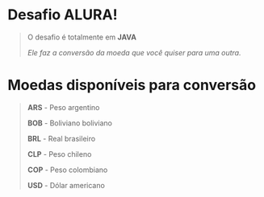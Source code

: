 # Desafio ALURA!

> O desafio é totalmente em **JAVA**
> 
> *Ele faz a conversão da moeda que você quiser para uma outra.*


# Moedas disponíveis para conversão

> **ARS** - Peso argentino
> 
> **BOB** - Boliviano boliviano
> 
> **BRL** - Real brasileiro
> 
> **CLP** - Peso chileno
> 
> **COP** - Peso colombiano
> 
> **USD** - Dólar americano
> 
